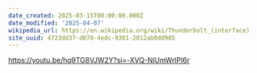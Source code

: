 ```yaml
---
date_created: 2025-03-15T00:00:00.000Z
date_modified: '2025-04-07'
wikipedia_url: https://en.wikipedia.org/wiki/Thunderbolt_(interface)
site_uuid: 4723dd37-d078-4edc-9381-2012ab0dd985
---
```


https://youtu.be/hq9TG8VJW2Y?si=-XVQ-NiUmWrlPI6r